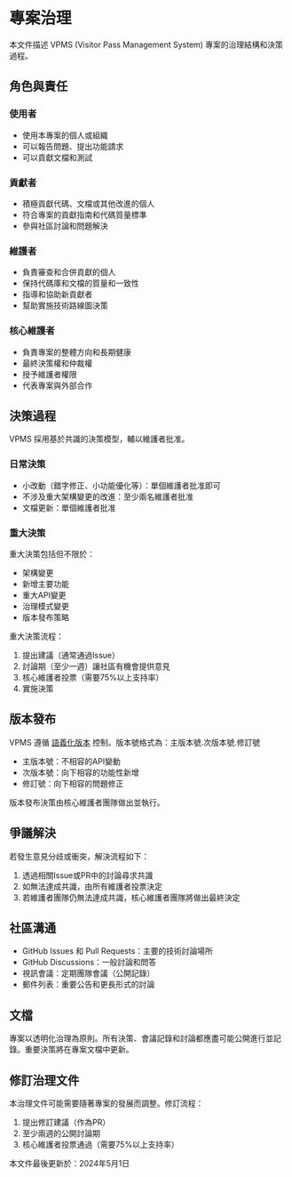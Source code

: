 # 專案治理

本文件描述 VPMS (Visitor Pass Management System) 專案的治理結構和決策過程。

## 角色與責任

### 使用者

- 使用本專案的個人或組織
- 可以報告問題、提出功能請求
- 可以貢獻文檔和測試

### 貢獻者

- 積極貢獻代碼、文檔或其他改進的個人
- 符合專案的貢獻指南和代碼質量標準
- 參與社區討論和問題解決

### 維護者

- 負責審查和合併貢獻的個人
- 保持代碼庫和文檔的質量和一致性
- 指導和協助新貢獻者
- 幫助實施技術路線圖決策

### 核心維護者

- 負責專案的整體方向和長期健康
- 最終決策權和仲裁權
- 授予維護者權限
- 代表專案與外部合作

## 決策過程

VPMS 採用基於共識的決策模型，輔以維護者批准。

### 日常決策

- 小改動（錯字修正、小功能優化等）：單個維護者批准即可
- 不涉及重大架構變更的改進：至少兩名維護者批准
- 文檔更新：單個維護者批准

### 重大決策

重大決策包括但不限於：
- 架構變更
- 新增主要功能
- 重大API變更
- 治理模式變更
- 版本發布策略

重大決策流程：
1. 提出建議（通常通過Issue）
2. 討論期（至少一週）讓社區有機會提供意見
3. 核心維護者投票（需要75%以上支持率）
4. 實施決策

## 版本發布

VPMS 遵循 [語義化版本](https://semver.org/lang/zh-TW/) 控制。版本號格式為：主版本號.次版本號.修訂號

- 主版本號：不相容的API變動
- 次版本號：向下相容的功能性新增
- 修訂號：向下相容的問題修正

版本發布決策由核心維護者團隊做出並執行。

## 爭議解決

若發生意見分歧或衝突，解決流程如下：
1. 透過相關Issue或PR中的討論尋求共識
2. 如無法達成共識，由所有維護者投票決定
3. 若維護者團隊仍無法達成共識，核心維護者團隊將做出最終決定

## 社區溝通

- GitHub Issues 和 Pull Requests：主要的技術討論場所
- GitHub Discussions：一般討論和問答
- 視訊會議：定期團隊會議（公開記錄）
- 郵件列表：重要公告和更長形式的討論

## 文檔

專案以透明化治理為原則。所有決策、會議記錄和討論都應盡可能公開進行並記錄。重要決策將在專案文檔中更新。

## 修訂治理文件

本治理文件可能需要隨著專案的發展而調整。修訂流程：
1. 提出修訂建議（作為PR）
2. 至少兩週的公開討論期
3. 核心維護者投票通過（需要75%以上支持率）

本文件最後更新於：2024年5月1日 